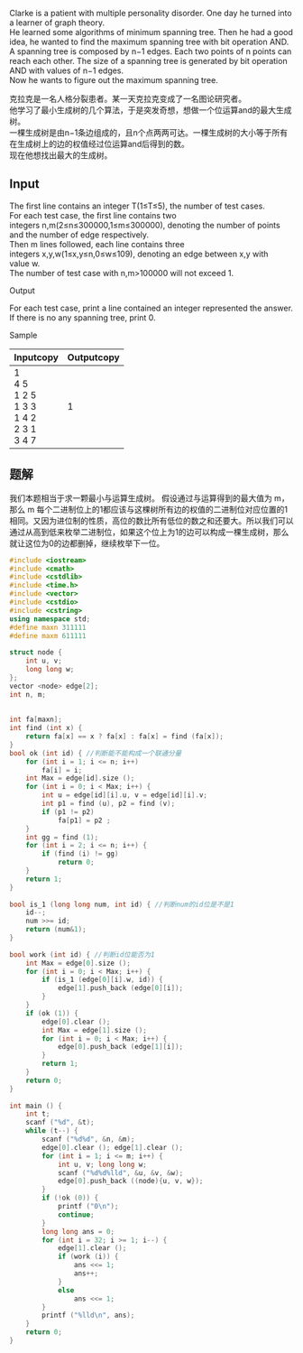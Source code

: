 Clarke is a patient with multiple personality disorder. One day he turned into a learner of graph theory.  
He learned some algorithms of minimum spanning tree. Then he had a good idea, he wanted to find the maximum spanning tree with bit operation AND.  
A spanning tree is composed by n−1 edges. Each two points of n points can reach each other. The size of a spanning tree is generated by bit operation AND with values of n−1 edges.  
Now he wants to figure out the maximum spanning tree.

克拉克是一名人格分裂患者。某一天克拉克变成了一名图论研究者。  
他学习了最小生成树的几个算法，于是突发奇想，想做一个位运算and的最大生成树。  
一棵生成树是由n−1条边组成的，且n个点两两可达。一棵生成树的大小等于所有在生成树上的边的权值经过位运算and后得到的数。  
现在他想找出最大的生成树。

## Input

The first line contains an integer T(1≤T≤5), the number of test cases.  
For each test case, the first line contains two integers n,m(2≤n≤300000,1≤m≤300000), denoting the number of points and the number of edge respectively.  
Then m lines followed, each line contains three integers x,y,w(1≤x,y≤n,0≤w≤109), denoting an edge between x,y with value w.  
The number of test case with n,m>100000 will not exceed 1.  

Output

For each test case, print a line contained an integer represented the answer. If there is no any spanning tree, print 0.

Sample

|Inputcopy|Outputcopy|
|---|---|
|1<br>4 5<br>1 2 5<br>1 3 3<br>1 4 2<br>2 3 1<br>3 4 7|1|
## 题解
我们本题相当于求一颗最小与运算生成树。
假设通过与运算得到的最大值为 m，那么 m 每个二进制位上的1都应该与这棵树所有边的权值的二进制位对应位置的1相同。又因为进位制的性质，高位的数比所有低位的数之和还要大。所以我们可以通过从高到低来枚举二进制位，如果这个位上为1的边可以构成一棵生成树，那么就让这位为0的边都删掉，继续枚举下一位。   


```cpp
#include <iostream>
#include <cmath>
#include <cstdlib>
#include <time.h>
#include <vector>
#include <cstdio>
#include <cstring>
using namespace std;
#define maxn 311111
#define maxm 611111
 
struct node {
	int u, v;
	long long w;
};
vector <node> edge[2];
int n, m;
 
 
int fa[maxn];
int find (int x) {
	return fa[x] == x ? fa[x] : fa[x] = find (fa[x]);
}
bool ok (int id) { //判断能不能构成一个联通分量
	for (int i = 1; i <= n; i++)
		fa[i] = i;
	int Max = edge[id].size ();
	for (int i = 0; i < Max; i++) {
		int u = edge[id][i].u, v = edge[id][i].v;
		int p1 = find (u), p2 = find (v);
		if (p1 != p2)
			fa[p1] = p2 ;
	}
	int gg = find (1);
	for (int i = 2; i <= n; i++) {
		if (find (i) != gg)
			return 0;
	}
	return 1;
}
 
bool is_1 (long long num, int id) { //判断num的id位是不是1
	id--;
	num >>= id;
	return (num&1);
}
 
bool work (int id) { //判断id位能否为1
	int Max = edge[0].size ();
	for (int i = 0; i < Max; i++) {
		if (is_1 (edge[0][i].w, id)) {
			edge[1].push_back (edge[0][i]);
		}
	}
	if (ok (1)) {
		edge[0].clear ();
		int Max = edge[1].size ();
		for (int i = 0; i < Max; i++) {
			edge[0].push_back (edge[1][i]);
		}
		return 1;
	}
	return 0;
}
 
int main () {
	int t;
	scanf ("%d", &t);
	while (t--) {
		scanf ("%d%d", &n, &m);
		edge[0].clear (); edge[1].clear ();
		for (int i = 1; i <= m; i++) {
			int u, v; long long w;
			scanf ("%d%d%lld", &u, &v, &w);
			edge[0].push_back ((node){u, v, w});
		}
		if (!ok (0)) {
			printf ("0\n");
			continue;
		}
		long long ans = 0; 
		for (int i = 32; i >= 1; i--) { 
			edge[1].clear ();
			if (work (i)) { 
				ans <<= 1;
				ans++;
			}
			else 
				ans <<= 1;
		}
		printf ("%lld\n", ans);
	}
	return 0;
}
```